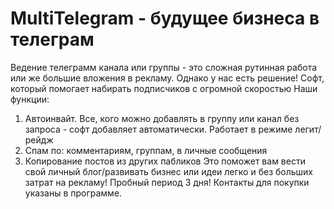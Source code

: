 # MultiTelegram - будущее бизнеса в телеграм
Ведение телеграмм канала или группы - это сложная рутинная работа или же большие вложения в рекламу. Однако у нас есть решение! 
Софт, который помогает набирать подписчиков с огромной скоростью 
Наши функции:
1. Автоинвайт. Все, кого можно добавлять в группу или канал без запроса - софт добавляет автоматически. Работает в режиме легит/рейдж
2. Спам по: комментариям, группам, в личные сообщения 
3. Копирование постов из других пабликов
Это поможет вам вести свой личный блог/развивать бизнес или идеи легко и без больших затрат на рекламу! 
Пробный период 3 дня!
Контакты для покупки указаны в программе.

